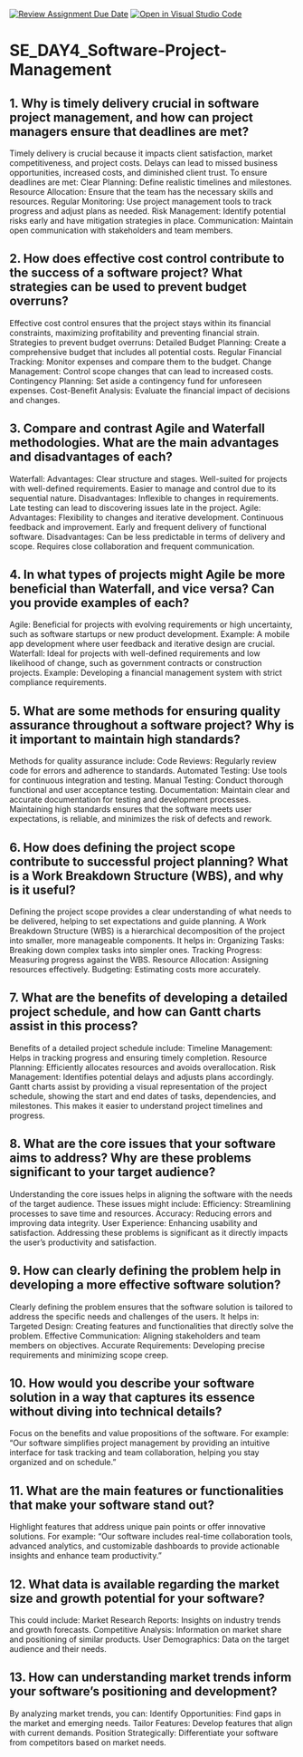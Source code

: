 [![Review Assignment Due Date](https://classroom.github.com/assets/deadline-readme-button-22041afd0340ce965d47ae6ef1cefeee28c7c493a6346c4f15d667ab976d596c.svg)](https://classroom.github.com/a/9pw6JKcu)
[![Open in Visual Studio Code](https://classroom.github.com/assets/open-in-vscode-2e0aaae1b6195c2367325f4f02e2d04e9abb55f0b24a779b69b11b9e10269abc.svg)](https://classroom.github.com/online_ide?assignment_repo_id=15640334&assignment_repo_type=AssignmentRepo)
# SE_DAY4_Software-Project-Management
## 1. Why is timely delivery crucial in software project management, and how can project managers ensure that deadlines are met?
Timely delivery is crucial because it impacts client satisfaction, market competitiveness, and project costs. Delays can lead to missed business opportunities, increased costs, and diminished client trust.
To ensure deadlines are met:
Clear Planning: Define realistic timelines and milestones.
Resource Allocation: Ensure that the team has the necessary skills and resources.
Regular Monitoring: Use project management tools to track progress and adjust plans as needed.
Risk Management: Identify potential risks early and have mitigation strategies in place.
Communication: Maintain open communication with stakeholders and team members.
## 2. How does effective cost control contribute to the success of a software project? What strategies can be used to prevent budget overruns?
Effective cost control ensures that the project stays within its financial constraints, maximizing profitability and preventing financial strain.
Strategies to prevent budget overruns:
Detailed Budget Planning: Create a comprehensive budget that includes all potential costs.
Regular Financial Tracking: Monitor expenses and compare them to the budget.
Change Management: Control scope changes that can lead to increased costs.
Contingency Planning: Set aside a contingency fund for unforeseen expenses.
Cost-Benefit Analysis: Evaluate the financial impact of decisions and changes.
## 3. Compare and contrast Agile and Waterfall methodologies. What are the main advantages and disadvantages of each?
Waterfall:
Advantages:
Clear structure and stages.
Well-suited for projects with well-defined requirements.
Easier to manage and control due to its sequential nature.
Disadvantages:
Inflexible to changes in requirements.
Late testing can lead to discovering issues late in the project.
Agile:
Advantages:
Flexibility to changes and iterative development.
Continuous feedback and improvement.
Early and frequent delivery of functional software.
Disadvantages:
Can be less predictable in terms of delivery and scope.
Requires close collaboration and frequent communication.
## 4. In what types of projects might Agile be more beneficial than Waterfall, and vice versa? Can you provide examples of each?
Agile:
Beneficial for projects with evolving requirements or high uncertainty, such as software startups or new product development.
Example: A mobile app development where user feedback and iterative design are crucial.
Waterfall:
Ideal for projects with well-defined requirements and low likelihood of change, such as government contracts or construction projects.
Example: Developing a financial management system with strict compliance requirements.
## 5. What are some methods for ensuring quality assurance throughout a software project? Why is it important to maintain high standards?
Methods for quality assurance include:
Code Reviews: Regularly review code for errors and adherence to standards.
Automated Testing: Use tools for continuous integration and testing.
Manual Testing: Conduct thorough functional and user acceptance testing.
Documentation: Maintain clear and accurate documentation for testing and development processes.
Maintaining high standards ensures that the software meets user expectations, is reliable, and minimizes the risk of defects and rework.
## 6. How does defining the project scope contribute to successful project planning? What is a Work Breakdown Structure (WBS), and why is it useful?
Defining the project scope provides a clear understanding of what needs to be delivered, helping to set expectations and guide planning.
A Work Breakdown Structure (WBS) is a hierarchical decomposition of the project into smaller, more manageable components. It helps in:
Organizing Tasks: Breaking down complex tasks into simpler ones.
Tracking Progress: Measuring progress against the WBS.
Resource Allocation: Assigning resources effectively.
Budgeting: Estimating costs more accurately.
## 7. What are the benefits of developing a detailed project schedule, and how can Gantt charts assist in this process?
Benefits of a detailed project schedule include:
Timeline Management: Helps in tracking progress and ensuring timely completion.
Resource Planning: Efficiently allocates resources and avoids overallocation.
Risk Management: Identifies potential delays and adjusts plans accordingly.
Gantt charts assist by providing a visual representation of the project schedule, showing the start and end dates of tasks, dependencies, and milestones. This makes it easier to understand project timelines and progress.
## 8. What are the core issues that your software aims to address? Why are these problems significant to your target audience?
Understanding the core issues helps in aligning the software with the needs of the target audience. These issues might include:
Efficiency: Streamlining processes to save time and resources.
Accuracy: Reducing errors and improving data integrity.
User Experience: Enhancing usability and satisfaction.
Addressing these problems is significant as it directly impacts the user’s productivity and satisfaction.
## 9. How can clearly defining the problem help in developing a more effective software solution?
Clearly defining the problem ensures that the software solution is tailored to address the specific needs and challenges of the users. It helps in:
Targeted Design: Creating features and functionalities that directly solve the problem.
Effective Communication: Aligning stakeholders and team members on objectives.
Accurate Requirements: Developing precise requirements and minimizing scope creep.
## 10. How would you describe your software solution in a way that captures its essence without diving into technical details?
Focus on the benefits and value propositions of the software. For example:
“Our software simplifies project management by providing an intuitive interface for task tracking and team collaboration, helping you stay organized and on schedule.”
## 11. What are the main features or functionalities that make your software stand out?
Highlight features that address unique pain points or offer innovative solutions. For example:
“Our software includes real-time collaboration tools, advanced analytics, and customizable dashboards to provide actionable insights and enhance team productivity.”
## 12. What data is available regarding the market size and growth potential for your software?
This could include:
Market Research Reports: Insights on industry trends and growth forecasts.
Competitive Analysis: Information on market share and positioning of similar products.
User Demographics: Data on the target audience and their needs.
## 13. How can understanding market trends inform your software’s positioning and development?
By analyzing market trends, you can:
Identify Opportunities: Find gaps in the market and emerging needs.
Tailor Features: Develop features that align with current demands.
Position Strategically: Differentiate your software from competitors based on market needs.
